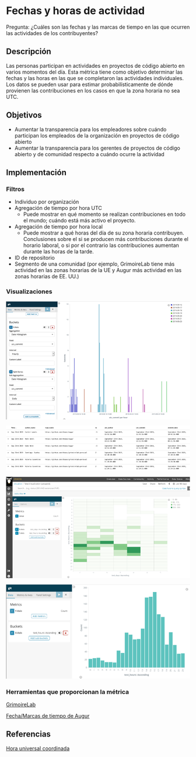 # Fechas y horas de actividad

Pregunta: ¿Cuáles son las fechas y las marcas de tiempo en las que ocurren las actividades de los contribuyentes?

## Descripción

Las personas participan en actividades en proyectos de código abierto en varios momentos del día. Esta métrica tiene como objetivo determinar las fechas y las horas en las que se completaron las actividades individuales. Los datos se pueden usar para estimar probabilísticamente de dónde provienen las contribuciones en los casos en que la zona horaria no sea UTC.

## Objetivos

* Aumentar la transparencia para los empleadores sobre cuándo participan los empleados de la organización en proyectos de código abierto
* Aumentar la transparencia para los gerentes de proyectos de código abierto y de comunidad respecto a cuándo ocurre la actividad

## Implementación

### Filtros
* Individuo por organización
* Agregación de tiempo por hora UTC
  - Puede mostrar en qué momento se realizan contribuciones en todo el mundo; cuándo está más activo el proyecto.
* Agregación de tiempo por hora local
  - Puede mostrar a qué horas del día de su zona horaria contribuyen. Conclusiones sobre el si se producen más contribuciones durante el horario laboral, o si por el contrario las contribuciones aumentan durante las horas de la tarde.
* ID de repositorio
* Segmento de una comunidad (por ejemplo, GrimoireLab tiene más actividad en las zonas horarias de la UE y Augur más actividad en las zonas horarias de EE. UU.)

### Visualizaciones

![Date Time Chart 1](images/activity-dates-and-times_1.png)

![Date Time Chart 2](images/activity-dates-and-times_2.png)

![Date Time Chart 3](images/activity-dates-and-times_3.png)

![Date Time Chart 4](images/activity-dates-and-times_4.png)


### Herramientas que proporcionan la métrica

[GrimoireLab](https://chaoss.github.io/grimoirelab/)

[Fecha/Marcas de tiempo de Augur](https://docs.augur.net/#dates-timestamps)

## Referencias

[Hora universal coordinada](https://en.wikipedia.org/wiki/Coordinated_Universal_Time)

